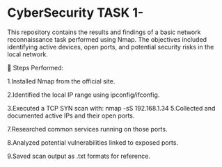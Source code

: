 # CyberSecurity TASK 1-
This repository contains the results and findings of a basic network reconnaissance task performed using Nmap. The objectives included identifying active devices, open ports, and potential security risks in the local network.

🧾 Steps Performed:

1.Installed Nmap from the official site.

2.Identified the local IP range using ipconfig/ifconfig.

3.Executed a TCP SYN scan with:
  nmap -sS 192.168.1.34
5.Collected and documented active IPs and their open ports.

7.Researched common services running on those ports.

8.Analyzed potential vulnerabilities linked to exposed ports.

9.Saved scan output as .txt formats for reference.


